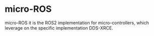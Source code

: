 # micro-ROS

micro-ROS it is the ROS2 implementation for micro-controllers, which leverage on the specific implementation DDS-XRCE.



